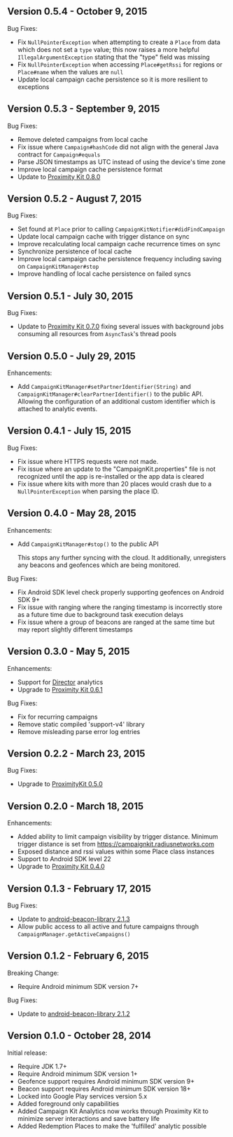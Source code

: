 Version 0.5.4 - October 9, 2015
-------------------------------

Bug Fixes:

- Fix `NullPointerException` when attempting to create a `Place` from data
  which does not set a `type` value; this now raises a more helpful
  `IllegalArgumentException` stating that the "type" field was missing
- Fix `NullPointerException` when accessing `Place#getRssi` for regions or
  `Place#name` when the values are `null`
- Update local campaign cache persistence so it is more resilient to exceptions


Version 0.5.3 - September 9, 2015
---------------------------------

Bug Fixes:

- Remove deleted campaigns from local cache
- Fix issue where `Campaign#hashCode` did not align with the general Java
  contract for `Campaign#equals`
- Parse JSON timestamps as UTC instead of using the device's time zone
- Improve local campaign cache persistence format
- Update to [Proximity Kit 0.8.0](https://github.com/RadiusNetworks/proximitykit-android/releases/tag/0.8.0)


Version 0.5.2 - August 7, 2015
------------------------------

Bug Fixes:

- Set found at `Place` prior to calling `CampaignKitNotifier#didFindCampaign`
- Update local campaign cache with trigger distance on sync
- Improve recalculating local campaign cache recurrence times on sync
- Synchronize persistence of local cache
- Improve local campaign cache persistence frequency including saving on
  `CampaignKitManager#stop`
- Improve handling of local cache persistence on failed syncs


Version 0.5.1 - July 30, 2015
-----------------------------

Bug Fixes:

- Update to [Proximity Kit 0.7.0](https://github.com/RadiusNetworks/proximitykit-android/releases/tag/0.7.0)
  fixing several issues with background jobs consuming all resources from
  `AsyncTask`'s thread pools


Version 0.5.0 - July 29, 2015
-----------------------------

Enhancements:

- Add `CampaignKitManager#setPartnerIdentifier(String)` and
  `CampaignKitManager#clearPartnerIdentifier()` to the public API. Allowing
  the configuration of an additional custom identifier which is attached to
  analytic events.


Version 0.4.1 - July 15, 2015
-----------------------------

Bug Fixes:

- Fix issue where HTTPS requests were not made.
- Fix issue where an update to the "CampaignKit.properties" file is not
  recognized until the app is re-installed or the app data is cleared
- Fix issue where kits with more than 20 places would crash due to a
  `NullPointerException` when parsing the place ID.


Version 0.4.0 - May 28, 2015
----------------------------

Enhancements:

- Add `CampaignKitManager#stop()` to the public API

  This stops any further syncing with the cloud. It additionally, unregisters
  any beacons and geofences which are being monitored.

Bug Fixes:

- Fix Android SDK level check properly supporting geofences on Android SDK 9+
- Fix issue with ranging where the ranging timestamp is incorrectly store as a
  future time due to background task execution delays
- Fix issue where a group of beacons are ranged at the same time but may report
  slightly different timestamps


Version 0.3.0 - May 5, 2015
---------------------------

Enhancements:

- Support for [Director](https://director.radiusnetworks.com) analytics
- Upgrade to [Proximity Kit 0.6.1](https://github.com/RadiusNetworks/proximitykit-android/releases/tag/0.6.1)

Bug Fixes:

- Fix for recurring campaigns
- Remove static compiled 'support-v4' library
- Remove misleading parse error log entries


Version 0.2.2 - March 23, 2015
------------------------------

Bug Fixes:

- Upgrade to [ProximityKit 0.5.0](https://github.com/RadiusNetworks/proximitykit-android/releases/tag/0.5.0)


Version 0.2.0 - March 18, 2015
------------------------------

Enhancements:

- Added ability to limit campaign visibility by trigger distance. Minimum
  trigger distance is set from https://campaignkit.radiusnetworks.com
- Exposed distance and rssi values within some Place class instances
- Support to Android SDK level 22
- Upgrade to [Proximity Kit 0.4.0](https://github.com/RadiusNetworks/proximitykit-android/releases/tag/0.4.0)


Version 0.1.3 - February 17, 2015
---------------------------------

Bug Fixes:

- Update to [android-beacon-library 2.1.3](https://github.com/AltBeacon/android-beacon-library/releases/tag/2.1.3)
- Allow public access to all active and future campaigns through
  `CampaignManager.getActiveCampaigns()`


Version 0.1.2 - February 6, 2015
--------------------------------

Breaking Change:

- Require Android minimum SDK version 7+

Bug Fixes:

- Update to [android-beacon-library 2.1.2](https://github.com/AltBeacon/android-beacon-library/releases/tag/2.1.2)


Version 0.1.0 - October 28, 2014
--------------------------------

Initial release:

- Require JDK 1.7+
- Require Android minimum SDK version 1+
- Geofence support requires Android minimum SDK version 9+
- Beacon support requires Android minimum SDK version 18+
- Locked into Google Play services version 5.x
- Added foreground only capabilities
- Added Campaign Kit Analytics now works through Proximity Kit to minimize
  server interactions and save battery life
- Added Redemption Places to make the 'fulfilled' analytic possible
